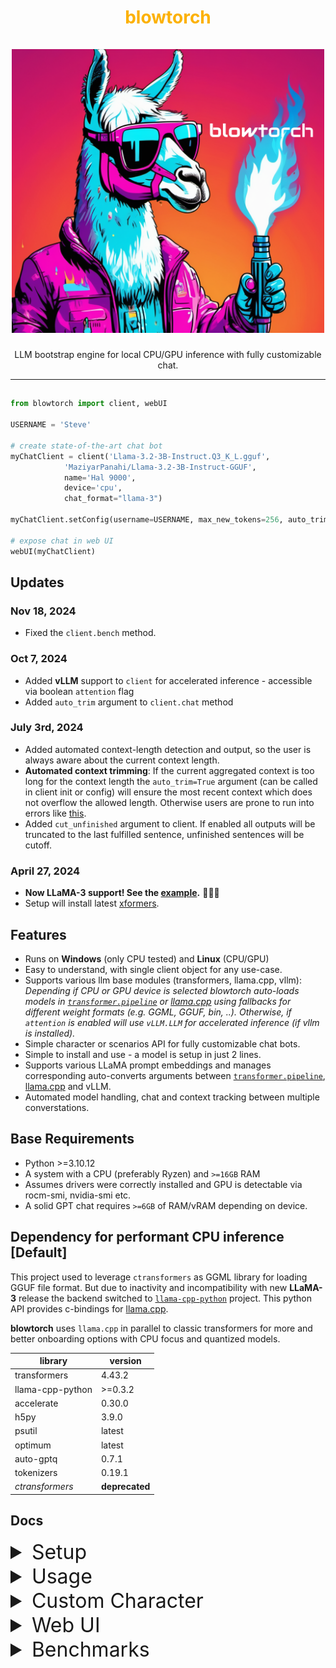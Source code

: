 <h1 align=center style='color:#fcb103'>blowtorch<br>

<br>

<img src="blowtorch.png" style="text-align:center; width:500px">

<br>
<!-- [![Tweet](https://img.shields.io/twitter/url/http/shields.io.svg?style=social)](https://twitter.com/intent/tweet?text=A%bootstrap%LLM%loader%forCPU/GPU%inference%with%fully%customizable%GPT%API.&url=https://github.com/B0-B/blowtorchl&hashtags=AI,ML,LLM,transformer,customgpt,api,python) -->

</h1>

<p align=center>LLM bootstrap engine for local CPU/GPU inference with fully customizable chat.</p>

---

## 
```python
from blowtorch import client, webUI

USERNAME = 'Steve'

# create state-of-the-art chat bot
myChatClient = client('Llama-3.2-3B-Instruct.Q3_K_L.gguf', 
            'MaziyarPanahi/Llama-3.2-3B-Instruct-GGUF', 
            name='Hal 9000',
            device='cpu',
            chat_format="llama-3")

myChatClient.setConfig(username=USERNAME, max_new_tokens=256, auto_trim=True)

# expose chat in web UI
webUI(myChatClient)
```

## Updates

### Nov 18, 2024
- Fixed the ``client.bench`` method.
  
### Oct 7, 2024
- Added **vLLM** support to ``client`` for accelerated inference - accessible via boolean ``attention`` flag
- Added ``auto_trim`` argument to ``client.chat`` method

### July 3rd, 2024
- Added automated context-length detection and output, so the user is always aware about the current context length.
- **Automated context trimming**: If the current aggregated context is too long for the context length the ``auto_trim=True`` argument (can be called in client init or config) will ensure the most recent context which does not overflow the allowed length. Otherwise users are prone to run into errors like [this](https://github.com/langchain-ai/langchain/issues/3751).
- Added ``cut_unfinished`` argument to client. If enabled all outputs will be truncated to the last fulfilled sentence, unfinished sentences will be cutoff.

### April 27, 2024
-  **Now LLaMA-3 support! See the [example](https://github.com/B0-B/blowtorch-transformer-api/tree/main/examples/llama3_GPT.py).** 🦙🦙🦙 
-  Setup will install latest [xformers](https://github.com/facebookresearch/xformers).

## Features
- Runs on **Windows** (only CPU tested) and **Linux** (CPU/GPU)
- Easy to understand, with single client object for any use-case.
- Supports various llm base modules (transformers, llama.cpp, vllm): *Depending if CPU or GPU device is selected blowtorch auto-loads models in [``transformer.pipeline``](https://github.com/huggingface/transformers/blob/v4.40.1/src/transformers/pipelines/__init__.py#L562) or [llama.cpp](https://github.com/ggerganov/llama.cpp) using fallbacks for different weight formats (e.g. GGML, GGUF, bin, ..). Otherwise, if ``attention`` is enabled will use ``vLLM.LLM`` for accelerated inference (if vllm is installed).*
- Simple character or scenarios API for fully customizable chat bots.
- Simple to install and use - a model is setup in just 2 lines.
- Supports various LLaMA prompt embeddings and manages corresponding auto-converts arguments between [``transformer.pipeline``](https://github.com/huggingface/transformers/blob/v4.40.1/src/transformers/pipelines/__init__.py#L562), [llama.cpp](https://github.com/ggerganov/llama.cpp) and vLLM.
- Automated model handling, chat and context tracking between multiple converstations.

## Base Requirements   
- Python >=3.10.12
- A system with a CPU (preferably Ryzen) and `>=16GB` RAM
- Assumes drivers were correctly installed and GPU is detectable via rocm-smi, nvidia-smi etc.
- A solid GPT chat requires `>=6GB` of RAM/vRAM depending on device.

## Dependency for performant CPU inference [Default]

This project used to leverage ``ctransformers`` as GGML library for loading GGUF file format. But due to inactivity and incompatibility with new **LLaMA-3** release the backend switched to [``llama-cpp-python``](https://github.com/abetlen/llama-cpp-python) project. This python API provides c-bindings for [llama.cpp](https://github.com/ggerganov/llama.cpp). 

**blowtorch** uses ``llama.cpp`` in parallel to classic transformers for more and better onboarding options with CPU focus and quantized models.

|**library**|**version**|
|-|-|
|transformers|4.43.2|
|llama-cpp-python|>=0.3.2|
|accelerate|0.30.0|
|h5py|3.9.0|
|psutil|latest|
|optimum|latest|
|auto-gptq|0.7.1|
|tokenizers|0.19.1|
|*ctransformers*|**deprecated**|


## Docs

<!-- SETUP -->
<details>
<summary style="font-size:2rem">Setup</summary>

---

### PIP Wheel 

Will automatically install latest pre-built release

    pip install https://b0-b.github.io/blowtorch-transformer-api/dist/blowtorch-1.3.1-py3-none-any.whl

### Manual Installation
Clone the repository

    git clone https://github.com/B0-B/blowtorch-transformer-api.git
    cd blowtorch-transformer-api

Install the provided wheel distribution via python script

    python install.py 

or with ``pip`` package manager

    pip install ./dist/blowtorch-1.3.1-py3-none-any.whl 

Alternatively, if a hardware specific build is needed just build from source using automated script.

    python rebuild.py

``Note:`` This will create a new package wheel in the ``./dist`` branch with your current settings. To install the build run **python install.py**. To build and directly install subsequently run

    python rebuild.py && python install.py

### GPU & BLAS Backends for llama.cpp 
blowtorch distinguishes between model formats suited for CPU or GPU. If GPU is selected it will out-of-the-box attempt to load it with ``transformers`` (if suited) which leverages the default torch BLAS backend. If you intend to load a GGUF model on GPU however, blowtorch will try to load it with **llama.cpp**. For this re-build ``llama-cpp-python`` with the corresponding BLAS (linear algebra instruction) backend. You can find the full build instructions in [abetlen/llama-cpp-python](https://github.com/abetlen/llama-cpp-python) or the summarized commands below

```bash
# CPU acceleration on MacOS/Linux
CMAKE_ARGS="-DLLAMA_BLAS=ON -DLLAMA_BLAS_VENDOR=OpenBLAS" pip install llama-cpp-python --force-reinstall --upgrade --no-cache-dir
# CPU acceleration on Windows
$env:CMAKE_ARGS = "-DLLAMA_BLAS=ON -DLLAMA_BLAS_VENDOR=OpenBLAS"
pip install llama-cpp-python --force-reinstall --upgrade --no-cache-dir

# ROCm hipBLAS on MacOS/Linux
CMAKE_ARGS="-DLLAMA_HIPBLAS=on" pip install llama-cpp-python --force-reinstall --upgrade --no-cache-dir
# ROCm hipBLAS on Windows
$env:CMAKE_ARGS = "-DLLAMA_HIPBLAS=on"
pip install llama-cpp-python --force-reinstall --upgrade --no-cache-dir

# CUDA on Linux
CMAKE_ARGS="-DLLAMA_CUDA=on" pip install llama-cpp-python --force-reinstall --upgrade --no-cache-dir
# CUDA on MacOS
CMAKE_ARGS="-DLLAMA_METAL=on" pip install llama-cpp-python --force-reinstall --upgrade --no-cache-dir
# CUDA on Windows
$env:CMAKE_ARGS = "-DLLAMA_CUDA=on" 
pip install llama-cpp-python --force-reinstall --upgrade --no-cache-dir
```
    


</details>  


<!-- USAGE -->
<details>
<summary style="font-size:2rem">Usage</summary>

---

## Getting-Started

Blowtorch builds on the client analogy where the model and necessary parameters are held by one object ``blowtorch.client``. The client is the main object which will allow to do all manipulations and settings for our model, like LLM transformer parameters, a name and character etc.

By default, if no huggingface model was specified, blowtorch will load a slim model called [Writer/palmyra-small](https://huggingface.co/Writer/palmyra-small), which is good for pure testing and can be considered the simplest test

```python
from blowtorch import client
client(device='cpu')
```

Generally, LLMs are designed to predict the next word in a sequence. Loading an LLM and generating from inputs like a started sentence, it will try to finish the sentence. For a chat-like experience, blowtorch exploits and tracks the context and initializes the chat with attributes (and character), which allows the AI to track the context and reason accordingly.

First, to download and run an arbitrary huggingface model

```python
cl = client(hugging_face_path='MaziyarPanahi/Meta-Llama-3-8B-Instruct-GPTQ', 
            name='GPT',
            device='gpu', # <-- select GPU as device
            device_id=0,  # <-- optionally select the GPU id
            model_type="llama-3",
            trust_remote_code=False,
            revision="main")
```
also, you can give your client a name, model_type (should match the current model), and it's possible to pre-define some transformers kwargs, but those can be overriden by ``cli`` or ``chat`` method kwargs.

For a gpt-chat in the console one should either use the ``chat`` method

```python
cl.chat(
    max_new_tokens=128, 
    char_tags=[
        'polite',
        'focused and helpful',
        'expert in programing',
        'obedient'
    ], 
    username='Human',  
    temperature=0.8, 
    repetition_penalty=1.1)
```

Alternatively, the ``setConfig`` method allows to do the pre-configuration analogously

```python
# it is recommended to first set the config
cl.setConfig(
    char_tags=[
        'carring comrade',
        'polite',
        'focused and helpful',
        'expert in programing',
        'obedient'
    ], 
    username='Human',
    temperature=0.8, 
    repetition_penalty=1.1
)

cl.chat() # no arguments needed anymore
```

## Accelerated Inference
Blowtorch API can access flash-attn. backend via vLLM (requires vLLM install with python module) for an accelerated chat on GPU. Simply enable the attention flag in the client to access the feature.

```python
chat_bot = client(hugging_face_path='MaziyarPanahi/Meta-Llama-3-8B-Instruct-GPTQ',
                  attention=True,       # setting attention to true
                  quantization='gptq',  # set correct quantization (needed when attention is enabled)
                  name='llama-bot',
                  chat_format='llama-3',
                  device='gpu')
```

## Exposers for your Chat

The two main ways to expose your chat are

 - **console** - which runs in the console (terminal) of your current runtime. *Alias for client.chat.*
 - **webUI** - which starts a webserver with hosted UI in the browser

which can be imported in your python project

```python
from blowtorch import console, webUI
```

As shown in this snippet, ``blowtorch.console`` object can be used as an alias for `blowtorch.chat` method but demands setting a config apriori. The chat arguments can also be pre-loaded (often useful) with the ``setConfig`` method. Then all other methods (like chat) or exposing objects require no arguments anymore. Note, variables ``do_sample, temperature, repetition_penalty`` are additional ``transformer`` kwargs, that will be accepted as well. 

Once the configuration of a client is setup, it may be exposed via a **web server** for a better GUI **(for more info see web UI section)**

```python
cl.setConfig(
    char_tags=[
        'carring comrade',
        'polite',
        'focused and helpful',
        'expert in programing',
        'obedient'
    ], 
    username='Human',
    temperature=0.8, 
    repetition_penalty=1.1
)

# expose web service
from blowtorch import webUI
webUI(cl)
```



</details>



<!-- GPT CHAT  -->
<details>
<summary style="font-size:2rem">Custom Character</summary>

## Character Tags & Scenarios

### Character Tags
The chat function of blowtorch can create a custom flavored (or guided) chat without any training with a specified character or a whole impersonation. Here is an example of a cheeky chatbot who talks like Arnold Schwarzenegger

```python
from blowtorch import client

client('llama-2-7b-chat.Q2_K.gguf', 
    'TheBloke/Llama-2-7B-Chat-GGUF', 
    name='Arnold',
    device='cpu', 
    model_type="llama"
).chat(
    max_new_tokens=128, 
    char_tags=['funnily impersonates Arnold Schwarzenegger', 'joking', 'randomly stating facts about his career', 'hectic'], 
    temperature=0.8, 
    repetition_penalty=1.1
) `
```   

    human: who are you?
    Arnold: Oh, just me, the Terminator, the Governator, the man who will be back... (winks) (23.6s)

    human: when can we expect another flick, from Stallone I mean?
    Arnold: (chuckles) Well, let's not get ahead of ourselves here. 
    I'm still rocking out in the gym, keeping my body looking like a tank, 
    as the great philosopher once said "I'll be back" (smirks) (10.8s)

    human: Well I think youhave a dad bod! 
    Arnold: (laughs) Dad bod?! (chuckles) Kid, I'm 74 years old, and I'm feeling better than ever! Don't believe these young whippersnappers who say I've gone soft. I'm still the baddest of them all! (flexes)
    (15.2s)

    human: Can you give me a step-by-step guide to improve my abs please?
    Arnold: (chuckles) Ah, kid, you want to know how to get those washboard abs like mine? Let me tell you something, it takes more than just a few crunches to become the Terminator. You gotta train hard, eat right, and never give up! (pounds chest) (11.8s)

also we can play a game of **guess who**

    human: Let's play guess who
    Arnold: Ah, a game of wit and charm! *adjusts sunglasses* I am always ready to put on a show for my dear friend here! *winks* 

    human: Ok I am thinking of a character, and you are allowed to ask yes or no questions until you make the right pick, got it?
    Arnold: *nods* Of course, my dear! *grinning* Ask away, my dear! *wags eyebrows*
    human: now you ask me a question
    Arnold: *thoughtfully* Hmmm...is this person a historical figure? *winks*
    human: yes
    Arnold: *excitedly* Oh, that narrows it down to like...a billion people! *chuckles* But seriously, how did you know I was thinking of someone from history? *raises an eyebrow*

    human: Well the person I am thinking of is definitely an historic figure, just continue questioning you are on a good track!
    Arnold: *smirks* Ah, I see! *leaning in* So, does this person have any superpowers? *winks*

    human: No
    Arnold: *disappointed* Oh noooo...I was hoping for a challenge! *pouts* But fear not, my dear! *adjusts sunglasses* I shall still try my best to solve this puzzle! *determined look* So, tell me more about this person...is he/she from ancient times? *tips sunglasses*

    human: Yes, the person is from ancient times!
    Arnold: *excitedly* Oh boy, this is getting interesting! *nods* So, this person lived over 2000 years ago? *asks innocently* And what else can you tell me about them? *curious expression*
    human: Yes!

### Scenarios
Besides the ``char_tags`` to give your chat bot attributes or shape his character a bit,
the ``setConfig`` method provides a more in-depth initialization option called ``scenario`` to give users more freedom to create their personalized main frame. An example of a scenario where a film scene is depicted for a cosplay between the user and the AI

```python 
myScenario = '''This is the scene in the movie "heat", where you, Robert Deniro (with caricaturized behaviour), and me, Al Pacino, are meeting face-to-face for the first time in a diner.'''

cl = client('llama-2-7b-chat.Q2_K.gguf', 
            'TheBloke/Llama-2-7B-Chat-GGUF', 
            name='Deniro',
            device='cpu', 
            model_type="llama",
            context_length = 6000)

cl.setConfig(
    max_new_tokens=128,
    scenario=myScenario,  # <-- add the scenario to config instead of char_tags
    username='Pacino',
    temperature=0.85, 
    repetition_penalty=1.15,
    top_p=0.95, 
    top_k=60,
)
```
</details>



<!-- WEB UI  -->
<details>
<summary style="font-size:2rem">Web UI</summary>

---

The API comes with a web interface implementation for better I/O. It serves all the necessary needs however should be considered PoC at this stage to demonstrate how to create applications by using blowtorch under the hood.
Here is an example screenshot running exposed on local host

<p align="center"><img width=600 src='./demo.PNG' ></p>

`webUI` is a ``client``-wrapper which will expose your client, once it's configured for production (e.g. using the setConfig method) as such

```python
cl.setConfig(
    char_tags=[
        'carring comrade',
        'polite',
        'focused and helpful',
        'expert in programing',
        'obedient'
    ], 
    username='Human',
    temperature=0.8, 
    repetition_penalty=1.1
)

from blowtorch import webUI
webUI(cl, port=3000)
```

**Note:** Every TCP connection, i.e. browser window, tab will initiliaze a new session ID which is passed to the server who keeps track of different conversations and distinguishes them across the local network.

</details>




<!-- BENCHMARKS -->
<details>
<summary style="font-size:2rem">Benchmarks</summary>

---

`blowtorch` comes with a built-in benchmark feature. Assuming a configured client, loaded with a model of choice, the bench method can be called for performance metrics and memory usage. Note that for proper measurement and better estimate, the benchmark performs a 512 token generation which can take around a minute.

```python
cl = client('llama-2-7b-chat.Q2_K.gguf', 
            'TheBloke/Llama-2-7B-Chat-GGUF', 
            name='AI',
            device='cpu', 
            model_type="llama",
            context_length = 6000)

cl.bench()
```

    info: start benchmark ...

    -------- benchmark results --------
    Device: AMD64 Family 23 Model 113 Stepping 0, AuthenticAMD
    RAM Usage: 3.9 gb
    vRAM Usage: 0 b
    Max. Token Window: 512
    Tokens Generated: 519
    Bytes Generated: 1959 bytes
    Token Rate: 6.701 tokens/s
    Data Rate: 25.294 bytes/s
    Bit Rate: 202.352 bit/s
    TPOT: 149.231 ms/token
    Total Gen. Time: 77.448 s

The results show that the total RAM consumption (of the total python process) takes around $3.9GB$.

</details>

